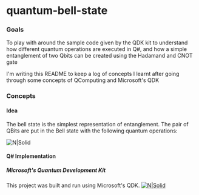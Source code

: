 # quantum-bell-state

### Goals
To play with around the sample code given by the QDK kit to understand how different quantum operations are executed in Q#, and how a simple entanglement of two Qbits can be created using the Hadamand and CNOT gate

I'm writing this README to keep a log of concepts I learnt after going through some concepts of QComputing and Microsoft's QDK
### Concepts
#### Idea
The bell state is the simplest representation of entanglement. The pair of QBits are put in the Bell state with the following quantum operations: 

![N|Solid](https://www.researchgate.net/profile/Panagiotis_Botsinis/publication/236883187/figure/fig10/AS:306631104581660@1450117960746/Quantum-circuit-for-generating-the-entnagled-Bell-state-1oversqrt2leftvert.png)

#### Q# Implementation 


##### Microsoft's Quantum Development Kit 
This project was built and run using Microsoft's QDK. 
[![N|Solid](https://cdn-ak.f.st-hatena.com/images/fotolife/u/ut25252/20171215/20171215001916.png)](https://marketplace.visualstudio.com/items?itemName=quantum.DevKit)
